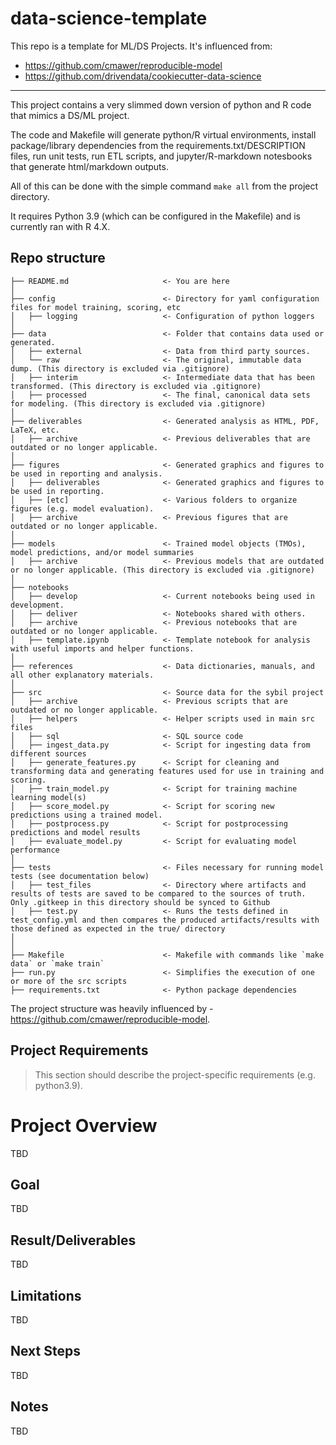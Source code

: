 # data-science-template

This repo is a template for ML/DS Projects. It's influenced from:

- https://github.com/cmawer/reproducible-model
- https://github.com/drivendata/cookiecutter-data-science


---

This project contains a very slimmed down version of python and R code that mimics a DS/ML project.

The code and Makefile will generate python/R virtual environments, install package/library dependencies from the requirements.txt/DESCRIPTION files, run unit tests, run ETL scripts, and jupyter/R-markdown notesbooks that generate html/markdown outputs.

All of this can be done with the simple command `make all` from the project directory.

It requires Python 3.9 (which can be configured in the Makefile) and is currently ran with R 4.X.

## Repo structure 

```
├── README.md                     <- You are here
│
├── config                        <- Directory for yaml configuration files for model training, scoring, etc
│   ├── logging                   <- Configuration of python loggers
│
├── data                          <- Folder that contains data used or generated.
│   ├── external                  <- Data from third party sources.
│   └── raw                       <- The original, immutable data dump. (This directory is excluded via .gitignore)
│   ├── interim                   <- Intermediate data that has been transformed. (This directory is excluded via .gitignore)
│   ├── processed                 <- The final, canonical data sets for modeling. (This directory is excluded via .gitignore)
│
├── deliverables                  <- Generated analysis as HTML, PDF, LaTeX, etc.
│   ├── archive                   <- Previous deliverables that are outdated or no longer applicable.
│
├── figures                       <- Generated graphics and figures to be used in reporting and analysis.
│   ├── deliverables              <- Generated graphics and figures to be used in reporting.
│   ├── [etc]                     <- Various folders to organize figures (e.g. model evaluation).
│   ├── archive                   <- Previous figures that are outdated or no longer applicable.
│
├── models                        <- Trained model objects (TMOs), model predictions, and/or model summaries
│   ├── archive                   <- Previous models that are outdated or no longer applicable. (This directory is excluded via .gitignore)
│
├── notebooks
│   ├── develop                   <- Current notebooks being used in development.
│   ├── deliver                   <- Notebooks shared with others. 
│   ├── archive                   <- Previous notebooks that are outdated or no longer applicable.
│   ├── template.ipynb            <- Template notebook for analysis with useful imports and helper functions. 
│
├── references                    <- Data dictionaries, manuals, and all other explanatory materials.
│
├── src                           <- Source data for the sybil project 
│   ├── archive                   <- Previous scripts that are outdated or no longer applicable.
│   ├── helpers                   <- Helper scripts used in main src files 
│   ├── sql                       <- SQL source code
│   ├── ingest_data.py            <- Script for ingesting data from different sources 
│   ├── generate_features.py      <- Script for cleaning and transforming data and generating features used for use in training and scoring.
│   ├── train_model.py            <- Script for training machine learning model(s)
│   ├── score_model.py            <- Script for scoring new predictions using a trained model.
│   ├── postprocess.py            <- Script for postprocessing predictions and model results
│   ├── evaluate_model.py         <- Script for evaluating model performance 
│
├── tests                         <- Files necessary for running model tests (see documentation below) 
│   ├── test_files                <- Directory where artifacts and results of tests are saved to be compared to the sources of truth. Only .gitkeep in this directory should be synced to Github
│   ├── test.py                   <- Runs the tests defined in test_config.yml and then compares the produced artifacts/results with those defined as expected in the true/ directory
│
│
├── Makefile                      <- Makefile with commands like `make data` or `make train`
├── run.py                        <- Simplifies the execution of one or more of the src scripts 
├── requirements.txt              <- Python package dependencies 
```

The project structure was heavily influenced by - https://github.com/cmawer/reproducible-model.

## Project Requirements

> This section should describe the project-specific requirements (e.g. python3.9).

# Project Overview

TBD

## Goal

TBD

## Result/Deliverables

TBD

## Limitations

TBD

## Next Steps

TBD

## Notes

TBD
